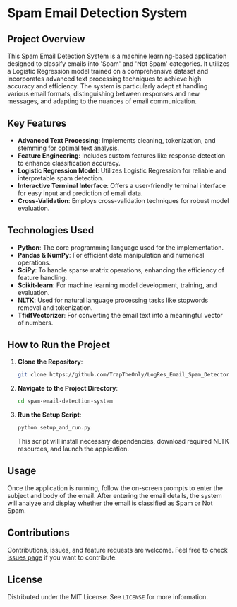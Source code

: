 # Spam Email Detection System

## Project Overview
This Spam Email Detection System is a machine learning-based application designed to classify emails into 'Spam' and 'Not Spam' categories. It utilizes a Logistic Regression model trained on a comprehensive dataset and incorporates advanced text processing techniques to achieve high accuracy and efficiency. The system is particularly adept at handling various email formats, distinguishing between responses and new messages, and adapting to the nuances of email communication.

## Key Features
- **Advanced Text Processing**: Implements cleaning, tokenization, and stemming for optimal text analysis.
- **Feature Engineering**: Includes custom features like response detection to enhance classification accuracy.
- **Logistic Regression Model**: Utilizes Logistic Regression for reliable and interpretable spam detection.
- **Interactive Terminal Interface**: Offers a user-friendly terminal interface for easy input and prediction of email data.
- **Cross-Validation**: Employs cross-validation techniques for robust model evaluation.

## Technologies Used
- **Python**: The core programming language used for the implementation.
- **Pandas & NumPy**: For efficient data manipulation and numerical operations.
- **SciPy**: To handle sparse matrix operations, enhancing the efficiency of feature handling.
- **Scikit-learn**: For machine learning model development, training, and evaluation.
- **NLTK**: Used for natural language processing tasks like stopwords removal and tokenization.
- **TfidfVectorizer**: For converting the email text into a meaningful vector of numbers.

## How to Run the Project
1. **Clone the Repository**:
   ```bash
   git clone https://github.com/TrapTheOnly/LogRes_Email_Spam_Detector.git
   ```
2. **Navigate to the Project Directory**:
   ```bash
   cd spam-email-detection-system
   ```
3. **Run the Setup Script**:
   ```bash
   python setup_and_run.py
   ```
   This script will install necessary dependencies, download required NLTK resources, and launch the application.

## Usage
Once the application is running, follow the on-screen prompts to enter the subject and body of the email. After entering the email details, the system will analyze and display whether the email is classified as Spam or Not Spam.

## Contributions
Contributions, issues, and feature requests are welcome. Feel free to check [issues page](https://github.com/TrapTheOnly/LogRes_Email_Spam_Detector/issues) if you want to contribute.

## License
Distributed under the MIT License. See `LICENSE` for more information.